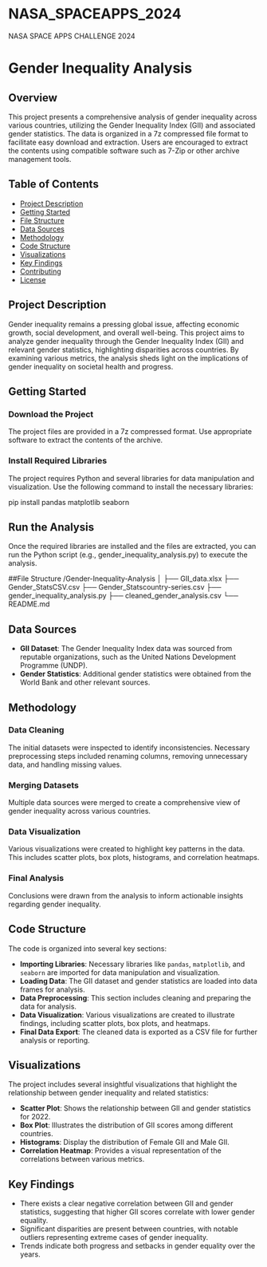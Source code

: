 # NASA_SPACEAPPS_2024
NASA SPACE APPS CHALLENGE 2024
# Gender Inequality Analysis

## Overview
This project presents a comprehensive analysis of gender inequality across various countries, utilizing the Gender Inequality Index (GII) and associated gender statistics. The data is organized in a 7z compressed file format to facilitate easy download and extraction. Users are encouraged to extract the contents using compatible software such as 7-Zip or other archive management tools.

## Table of Contents
- [Project Description](#project-description)
- [Getting Started](#getting-started)
- [File Structure](#file-structure)
- [Data Sources](#data-sources)
- [Methodology](#methodology)
- [Code Structure](#code-structure)
- [Visualizations](#visualizations)
- [Key Findings](#key-findings)
- [Contributing](#contributing)
- [License](#license)

## Project Description
Gender inequality remains a pressing global issue, affecting economic growth, social development, and overall well-being. This project aims to analyze gender inequality through the Gender Inequality Index (GII) and relevant gender statistics, highlighting disparities across countries. By examining various metrics, the analysis sheds light on the implications of gender inequality on societal health and progress.

## Getting Started
### Download the Project
The project files are provided in a 7z compressed format. Use appropriate software to extract the contents of the archive.

### Install Required Libraries
The project requires Python and several libraries for data manipulation and visualization. Use the following command to install the necessary libraries:

pip install pandas matplotlib seaborn

## Run the Analysis
Once the required libraries are installed and the files are extracted, you can run the Python script (e.g., gender_inequality_analysis.py) to execute the analysis.

##File Structure
/Gender-Inequality-Analysis
│
├── GII_data.xlsx
├── Gender_StatsCSV.csv
├── Gender_Statscountry-series.csv
├── gender_inequality_analysis.py
├── cleaned_gender_analysis.csv
└── README.md

## Data Sources
- **GII Dataset**: The Gender Inequality Index data was sourced from reputable organizations, such as the United Nations Development Programme (UNDP).
- **Gender Statistics**: Additional gender statistics were obtained from the World Bank and other relevant sources.

## Methodology

### Data Cleaning
The initial datasets were inspected to identify inconsistencies. Necessary preprocessing steps included renaming columns, removing unnecessary data, and handling missing values.

### Merging Datasets
Multiple data sources were merged to create a comprehensive view of gender inequality across various countries.

### Data Visualization
Various visualizations were created to highlight key patterns in the data. This includes scatter plots, box plots, histograms, and correlation heatmaps.

### Final Analysis
Conclusions were drawn from the analysis to inform actionable insights regarding gender inequality.

## Code Structure
The code is organized into several key sections:

- **Importing Libraries**: Necessary libraries like `pandas`, `matplotlib`, and `seaborn` are imported for data manipulation and visualization.
- **Loading Data**: The GII dataset and gender statistics are loaded into data frames for analysis.
- **Data Preprocessing**: This section includes cleaning and preparing the data for analysis.
- **Data Visualization**: Various visualizations are created to illustrate findings, including scatter plots, box plots, and heatmaps.
- **Final Data Export**: The cleaned data is exported as a CSV file for further analysis or reporting.

## Visualizations
The project includes several insightful visualizations that highlight the relationship between gender inequality and related statistics:

- **Scatter Plot**: Shows the relationship between GII and gender statistics for 2022.
- **Box Plot**: Illustrates the distribution of GII scores among different countries.
- **Histograms**: Display the distribution of Female GII and Male GII.
- **Correlation Heatmap**: Provides a visual representation of the correlations between various metrics.

## Key Findings
- There exists a clear negative correlation between GII and gender statistics, suggesting that higher GII scores correlate with lower gender equality.
- Significant disparities are present between countries, with notable outliers representing extreme cases of gender inequality.
- Trends indicate both progress and setbacks in gender equality over the years.
